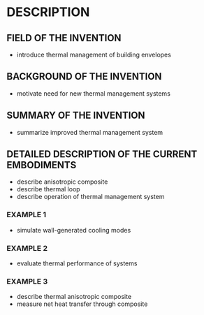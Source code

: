 # DESCRIPTION

## FIELD OF THE INVENTION

- introduce thermal management of building envelopes

## BACKGROUND OF THE INVENTION

- motivate need for new thermal management systems

## SUMMARY OF THE INVENTION

- summarize improved thermal management system

## DETAILED DESCRIPTION OF THE CURRENT EMBODIMENTS

- describe anisotropic composite
- describe thermal loop
- describe operation of thermal management system

### EXAMPLE 1

- simulate wall-generated cooling modes

### EXAMPLE 2

- evaluate thermal performance of systems

### EXAMPLE 3

- describe thermal anisotropic composite
- measure net heat transfer through composite

